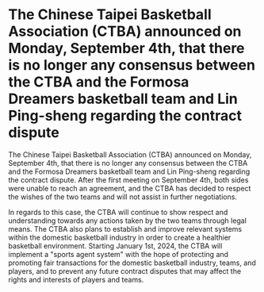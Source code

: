 # The Chinese Taipei Basketball Association (CTBA) announced on Monday, September 4th, that there is no longer any consensus between the CTBA and the Formosa Dreamers basketball team and Lin Ping-sheng regarding the contract dispute 
 The Chinese Taipei Basketball Association (CTBA) announced on Monday, September 4th, that there is no longer any consensus between the CTBA and the Formosa Dreamers basketball team and Lin Ping-sheng regarding the contract dispute. After the first meeting on September 4th, both sides were unable to reach an agreement, and the CTBA has decided to respect the wishes of the two teams and will not assist in further negotiations.

In regards to this case, the CTBA will continue to show respect and understanding towards any actions taken by the two teams through legal means. The CTBA also plans to establish and improve relevant systems within the domestic basketball industry in order to create a healthier basketball environment. Starting January 1st, 2024, the CTBA will implement a "sports agent system" with the hope of protecting and promoting fair transactions for the domestic basketball industry, teams, and players, and to prevent any future contract disputes that may affect the rights and interests of players and teams. 